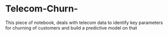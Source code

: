 # Telecom-Churn-
This piece of notebook, deals with telecom data to identify key parameters for churning of customers and build a predictive model on that 
